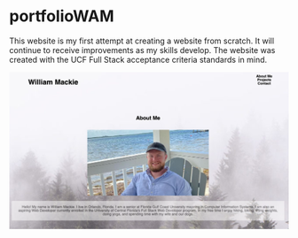 # portfolioWAM

This website is my first attempt at creating a website from scratch. It will continue to receive improvements as my skills develop. The website was created with the UCF Full Stack acceptance criteria standards in mind.

![Alt text](/screenshots/screenshot.png?raw=true "screenshot")
